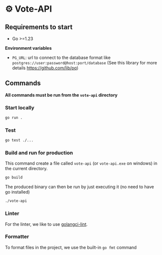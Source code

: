 # ⚙️ Vote-API

## Requirements to start

- Go >=1.23

**Environment variables**

- `PG_URL`: url to connect to the database format like `postgres://user:password@host:port/database` (See this library
  for more details https://github.com/lib/pq)

## Commands

**All commands must be run from the `vote-api` directory**

### Start locally

```bash
go run .
```

### Test

```bash
go test ./...
```

### Build and run for production

This command create a file called `vote-api` (or `vote-api.exe` on windows) in the current directory.

```bash
go build
```

The produced binary can then be run by just executing it (no need to have go installed)

```bash
./vote-api
```

### Linter

For the linter, we like to use [golangci-lint](https://github.com/golangci/golangci-lint).

### Formatter

To format files in the project, we use the built-in `go fmt` command
